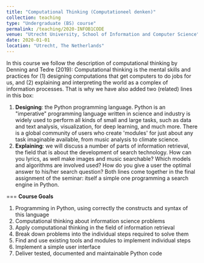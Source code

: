 ```yaml
---
title: "Computational Thinking (Computationeel denken)"
collection: teaching
type: "Undergraduate (BS) course"
permalink: /teaching/2020-INFOB1CODE
venue: "Utrecht University, School of Information and Computer Science"
date: 2020-01-01
location: "Utrecht, The Netherlands"
---
```


In this course we follow the description of computational thinking by Denning and Tedre (2019): Computational thinking is the mental skills and practices for (1) designing computations that get computers to do jobs for us, and (2) explaining and interpreting the world as a complex of information
processes. That is why we have also added two (related) lines in this box:

1. **Designing**: the Python programming language. Python is an "imperative" programming language written in science and industry is widely used to perform all kinds of small and large tasks, such as data and text analysis, visualization, for deep learning, and much more. There is a global community of users who create 'modules' for just about any task imaginable available, from music analysis to climate science.
2. **Explaining**: we will discuss a number of parts of information retrieval, the field that is about the development of search technology. How can you lyrics, as well
make images and music searchable? Which models and algorithms are involved used? How do you give a user the optimal answer to his/her search question?
Both lines come together in the final assignment of the seminar: itself a simple one programming a search engine in Python.

===
**Course Goals**
1. Programming in Python, using correctly the constructs and syntax of this language
2. Computational thinking about information science problems
3. Apply computational thinking in the field of information retrieval
4. Break down problems into the individual steps required to solve them
5. Find and use existing tools and modules to implement individual steps
6. Implement a simple user interface
7. Deliver tested, documented and maintainable Python code